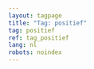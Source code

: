 ```yaml
---
layout: tagpage
title: "Tag: positief"
tag: positief
ref: tag_positief
lang: nl
robots: noindex
---
```

